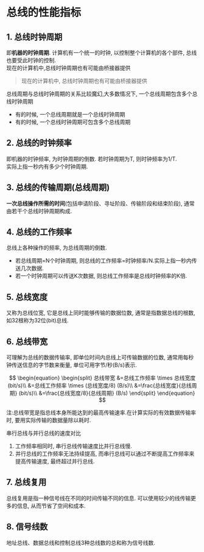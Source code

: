# 总线的性能指标

## 1. 总线时钟周期

即**机器的时钟周期**. 计算机有一个统一的时钟, 以控制整个计算机的各个部件, 总线也要受此时钟的控制. <BR>
现在的计算机中,总线时钟周期也有可能由桥接器提供

> 现在的计算机中, 总线时钟周期也有可能由桥接器提供

总线周期与总线时钟周期的关系比较魔幻,大多数情况下, 一个总线周期包含多个总线时钟周期

- 有的时候, 一个总线周期就是一个总线时钟周期
- 有的时候, 一个总线时钟周期可包含多个总线周期

## 2. 总线的时钟频率

即机器的时钟频率, 为时钟周期的倒数.
若时钟周期为T, 则时钟频率为1/T. <BR>
实际上指一秒内有多少个时钟周期.

## 3. 总线的传输周期(总线周期)

**一次总线操作所需的时间**(包括申请阶段、寻址阶段、传输阶段和结束阶段), 通常由若干个总线时钟周期构成.

## 4. 总线的工作频率

总线上各种操作的频率, 为总线周期的倒数.

- 若总线周期=N个时钟周期, 则总线的工作频率=时钟频率/N.实际上指一秒内传送几次数据.
- 若一个时钟周期可以传送K次数据, 则总线工作频率是总线时钟频率的K倍.

## 5. 总线宽度

又称为总线位宽, 它是总线上同时能够传输的数据位数,
通常是指数据总线的根数, 如32根称为32位(bit)总线.

## 6. 总线带宽

可理解为总线的数据传输率, 即单位时间内总线上可传输数据的位数, 通常用每秒钟传送信息的字节数来衡量,
单位可用字节/秒(B/s)表示.

$$
\begin{equation}
\begin{split}
	总线带宽
	&=总线工作频率 \times 总线宽度 (bit/s)\\
	&=总线工作频率 \times (总线宽度/8) (B/s)\\
	&=\frac{总线宽度}{总线周期} (bit/s)\\
	&=\frac{总线宽度/8}{总线周期} (B/s)
\end{split}
\end{equation}
$$

注:总线带宽是指总线本身所能达到的最高传输速率.在计算实际的有效数据传输率时, 要用实际传输的数据量除以耗时.

串行总线与并行总线的速度对比

1. 工作频率相同时, 串行总线传输速度比并行总线慢.
2. 并行总线的工作频率无法持续提高, 而串行总线可以通过不断提高工作频率来提高传输速度, 最终超过并行总线.

## 7. 总线复用

总线复用是指一种信号线在不同的时间传输不同的信息.
可以使用较少的线传输更多的信息, 从而节省了空间和成本.

## 8. 信号线数

地址总线、数据总线和控制总线3种总线数的总和称为信号线数.
